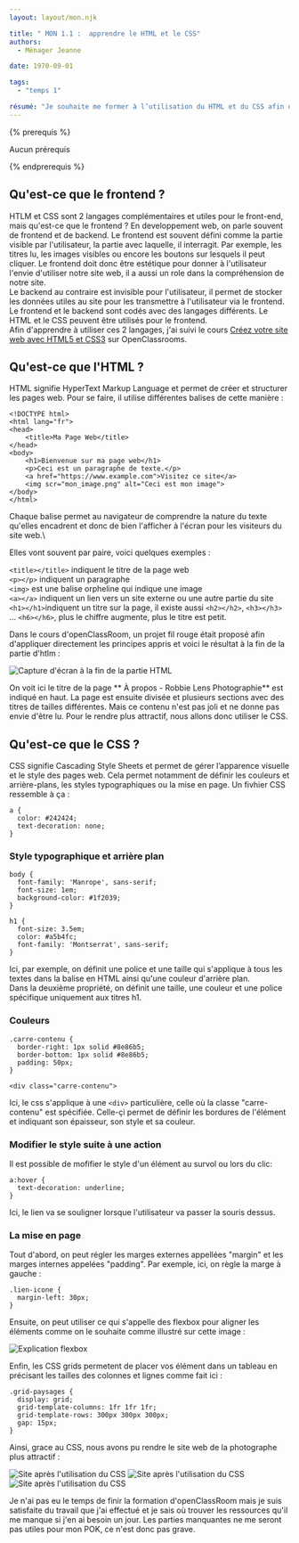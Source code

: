 ```yaml
---
layout: layout/mon.njk

title: " MON 1.1 :  apprendre le HTML et le CSS"
authors:
  - Ménager Jeanne

date: 1970-09-01

tags: 
  - "temps 1"

résumé: "Je souhaite me former à l’utilisation du HTML et du CSS afin de développer un site internet joli et fonctionnel au cours de mon POK"
---
```


{% prerequis %}

Aucun prérequis

{% endprerequis %}

## Qu'est-ce que le frontend ?

HTLM et CSS sont 2 langages complémentaires et utiles pour le front-end, mais qu'est-ce que le frontend ? 
En developpement web, on parle souvent de frontend et de backend. Le frontend est souvent défini comme la partie visible par l'utilisateur, la partie avec laquelle, il interragit. Par exemple, les titres lu, les images visibles ou encore les boutons sur lesquels il peut cliquer. Le frontend doit donc être estétique pour donner à l'utilisateur l'envie d'utiliser notre site web, il a aussi un role dans la compréhension de notre site. \
Le backend au contraire est invisible pour l'utilisateur, il permet de stocker les données utiles au site pour les transmettre à l'utilisateur via le frontend. \
Le frontend et le backend sont codés avec des langages différents. Le HTML et le CSS peuvent être utilisés pour le frontend. \
Afin d'apprendre à utiliser ces 2 langages, j'ai suivi le cours [Créez votre site web avec HTML5 et CSS3](https://openclassrooms.com/fr/courses/1603881-creez-votre-site-web-avec-html5-et-css3/8061257-comprenez-la-difference-entre-html-et-css) sur OpenClassrooms.


## Qu'est-ce que l'HTML ?

HTML signifie HyperText Markup Language et permet de créer et structurer les pages web. Pour se faire, il utilise différentes balises de cette manière : 

```
<!DOCTYPE html>
<html lang="fr">
<head>
    <title>Ma Page Web</title>
</head>
<body>
    <h1>Bienvenue sur ma page web</h1>
    <p>Ceci est un paragraphe de texte.</p>
    <a href="https://www.example.com">Visitez ce site</a>
    <img scr="mon_image.png" alt="Ceci est mon image">
</body>
</html>
```

Chaque balise permet au navigateur de comprendre la nature du texte qu'elles encadrent et donc de bien l'afficher à l'écran pour les visiteurs du site web.\

Elles vont souvent par paire, voici quelques exemples :

```<title></title>``` indiquent le titre de la page web\
```<p></p>``` indiquent un paragraphe \
```<img>``` est une balise orpheline qui indique une image \
```<a></a>``` indiquent un lien vers un site externe ou une autre partie du site \
```<h1></h1>```indiquent un titre sur la page, il existe aussi ```<h2></h2>```, ```<h3></h3>``` ... ```<h6></h6>```, plus le chiffre augmente, plus le titre est petit.

Dans le cours d'openClassRoom, un projet fil rouge était proposé afin d'appliquer directement les principes appris et voici le résultat à la fin de la partie d'htlm : 

![Capture d'écran à la fin de la partie HTML](./HTML.png)

On voit ici le titre de la page ** À propos - Robbie Lens Photographie** est indiqué en haut. La page est ensuite divisée et plusieurs sections avec des titres de tailles différentes. Mais ce contenu n'est pas joli et ne donne pas envie d'être lu. Pour le rendre plus attractif, nous allons donc utiliser le CSS.

## Qu'est-ce que le CSS ?

CSS signifie Cascading Style Sheets et permet de gérer l’apparence visuelle et le style des pages web. Cela permet notamment de définir les couleurs et arrière-plans, les styles typographiques ou la mise en page. Un fivhier CSS ressemble à ça : 

```
a {
  color: #242424;
  text-decoration: none;
}
```

### Style typographique et arrière plan

````
body {
  font-family: 'Manrope', sans-serif;
  font-size: 1em;
  background-color: #1f2039;
}

h1 {
  font-size: 3.5em;
  color: #a5b4fc;
  font-family: 'Montserrat', sans-serif;
}
````

Ici, par exemple, on définit une police et une taille qui s'applique à tous les textes dans la balise <body> en HTML ainsi qu'une couleur d'arrière plan. \
Dans la deuxième propriété, on définit une taille, une couleur et une police spécifique uniquement aux titres h1. 

### Couleurs

```
.carre-contenu {
  border-right: 1px solid #8e86b5;
  border-bottom: 1px solid #8e86b5;
  padding: 50px;
}
```

```
<div class="carre-contenu">
```

Ici, le css s'applique à une ```<div>``` particulière, celle où la classe "carre-contenu" est spécifiée. Celle-çi permet de définir les bordures de l'élément et indiquant son épaisseur, son style et sa couleur.

### Modifier le style suite à une action

Il est possible de mofifier le style d'un élément au survol ou lors du clic: 

```
a:hover {
  text-decoration: underline;
}
```

Ici, le lien va se souligner lorsque l'utilisateur va passer la souris dessus. 

### La mise en page 

Tout d'abord, on peut régler les marges externes appellées "margin" et les marges internes appelées "padding". Par exemple, ici, on règle la marge à gauche : 

```
.lien-icone {
  margin-left: 30px;
}
```

Ensuite, on peut utiliser ce qui s'appelle des flexbox pour aligner les éléments comme on le souhaite comme illustré sur cette image : 

![Explication flexbox](./flexbox.png)

Enfin, les CSS grids permetent de placer vos élément dans un tableau en précisant les tailles des colonnes et lignes comme fait ici : 

```
.grid-paysages {
  display: grid;
  grid-template-columns: 1fr 1fr 1fr;
  grid-template-rows: 300px 300px 300px;
  gap: 15px;
}
```

Ainsi, grace au CSS, nous avons pu rendre le site web de la photographe plus attractif : 

![Site après l'utilisation du CSS](./CSS1.png)
![Site après l'utilisation du CSS](./CSS2.png)
![Site après l'utilisation du CSS](./CSS3.png)

Je n'ai pas eu le temps de finir la formation d'openClassRoom mais je suis satisfaite du travail que j'ai effectué et je sais où trouver les ressources qu'il me manque si j'en ai besoin un jour. Les parties manquantes ne me seront pas utiles pour mon POK, ce n'est donc pas grave.

